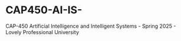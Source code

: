 # CAP450-AI-IS-
CAP-450 Artificial Intelligence and Intelligent Systems - Spring 2025 - Lovely Professional University
